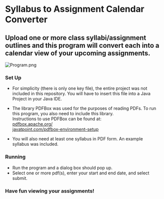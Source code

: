 ﻿# Syllabus to Assignment Calendar Converter 
## Upload one or more class syllabi/assignment outlines and this program will convert each into a calendar view of your upcoming assignments. 


![Program.png](https://i.postimg.cc/wjPBWyCn/Program.png)


### Set Up
- For simplicity (there is only one key file), the entire project was not included in this repository. You will have to insert this file into a Java Project in your Java IDE.

- The library PDFBox was used for the purposes of reading PDFs. 
To run this program, you also need to include this library. \
Instructions to use PDFBox can be found at: \
[pdfbox.apache.org/](https://pdfbox.apache.org/) \
[javatpoint.com/pdfbox-environment-setup](https://www.javatpoint.com/pdfbox-environment-setup)

- You will also need at least one syllabus in PDF form. An example syllabus was included. 

### Running
- Run the program and a dialog box should pop up. 
- Select one or more pdf(s), enter your start and end date, and select submit. 

### Have fun viewing your assignments!


